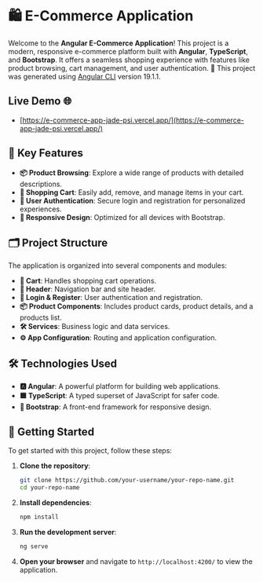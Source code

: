 # 🛍️ E-Commerce Application
Welcome to the **Angular E-Commerce Application**! This project is a modern, responsive e-commerce platform built with **Angular**, **TypeScript**, and **Bootstrap**. It offers a seamless shopping experience with features like product browsing, cart management, and user authentication. 🚀
This project was generated using [Angular CLI](https://github.com/angular/angular-cli) version 19.1.1.

## Live Demo 🌐
- [https://e-commerce-app-jade-psi.vercel.app/](https://e-commerce-app-jade-psi.vercel.app/)

## 🌟 Key Features

- **📦 Product Browsing**: Explore a wide range of products with detailed descriptions.
- **🛒 Shopping Cart**: Easily add, remove, and manage items in your cart.
- **🔐 User Authentication**: Secure login and registration for personalized experiences.
- **📱 Responsive Design**: Optimized for all devices with Bootstrap.

## 🗂️ Project Structure

The application is organized into several components and modules:

- **🛒 Cart**: Handles shopping cart operations.
- **📜 Header**: Navigation bar and site header.
- **🔐 Login & Register**: User authentication and registration.
- **📦 Product Components**: Includes product cards, product details, and a products list.
- **🛠️ Services**: Business logic and data services.
- **⚙️ App Configuration**: Routing and application configuration.

## 🛠️ Technologies Used

- **🅰️ Angular**: A powerful platform for building web applications.
- **🟦 TypeScript**: A typed superset of JavaScript for safer code.
- **🎨 Bootstrap**: A front-end framework for responsive design.

## 🚀 Getting Started

To get started with this project, follow these steps:

1. **Clone the repository**:
   ```bash
   git clone https://github.com/your-username/your-repo-name.git
   cd your-repo-name
   ```

2. **Install dependencies**:
   ```bash
   npm install
   ```

3. **Run the development server**:
   ```bash
   ng serve
   ```

4. **Open your browser** and navigate to `http://localhost:4200/` to view the application.
